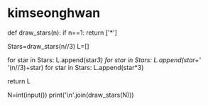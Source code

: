 # kimseonghwan

def draw_stars(n):
  if n==1:
    return ['*']

  Stars=draw_stars(n//3)
  L=[]

  for star in Stars:
    L.append(star*3)
  for star in Stars:
    L.append(star+' '*(n//3)+star)
  for star in Stars:
    L.append(star*3)

  return L

N=int(input())
print('\n'.join(draw_stars(N)))

